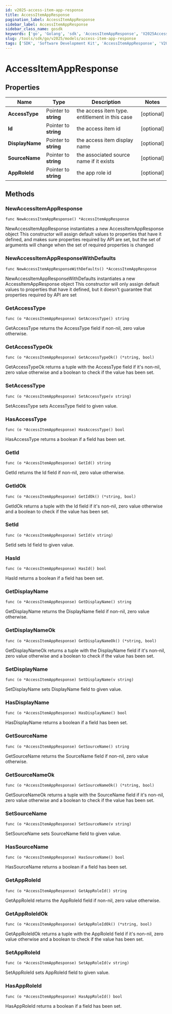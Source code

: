 ```yaml
---
id: v2025-access-item-app-response
title: AccessItemAppResponse
pagination_label: AccessItemAppResponse
sidebar_label: AccessItemAppResponse
sidebar_class_name: gosdk
keywords: ['go', 'Golang', 'sdk', 'AccessItemAppResponse', 'V2025AccessItemAppResponse'] 
slug: /tools/sdk/go/v2025/models/access-item-app-response
tags: ['SDK', 'Software Development Kit', 'AccessItemAppResponse', 'V2025AccessItemAppResponse']
---
```


# AccessItemAppResponse

## Properties

Name | Type | Description | Notes
------------ | ------------- | ------------- | -------------
**AccessType** | Pointer to **string** | the access item type. entitlement in this case | [optional] 
**Id** | Pointer to **string** | the access item id | [optional] 
**DisplayName** | Pointer to **string** | the access item display name | [optional] 
**SourceName** | Pointer to **string** | the associated source name if it exists | [optional] 
**AppRoleId** | Pointer to **string** | the app role id | [optional] 

## Methods

### NewAccessItemAppResponse

`func NewAccessItemAppResponse() *AccessItemAppResponse`

NewAccessItemAppResponse instantiates a new AccessItemAppResponse object
This constructor will assign default values to properties that have it defined,
and makes sure properties required by API are set, but the set of arguments
will change when the set of required properties is changed

### NewAccessItemAppResponseWithDefaults

`func NewAccessItemAppResponseWithDefaults() *AccessItemAppResponse`

NewAccessItemAppResponseWithDefaults instantiates a new AccessItemAppResponse object
This constructor will only assign default values to properties that have it defined,
but it doesn't guarantee that properties required by API are set

### GetAccessType

`func (o *AccessItemAppResponse) GetAccessType() string`

GetAccessType returns the AccessType field if non-nil, zero value otherwise.

### GetAccessTypeOk

`func (o *AccessItemAppResponse) GetAccessTypeOk() (*string, bool)`

GetAccessTypeOk returns a tuple with the AccessType field if it's non-nil, zero value otherwise
and a boolean to check if the value has been set.

### SetAccessType

`func (o *AccessItemAppResponse) SetAccessType(v string)`

SetAccessType sets AccessType field to given value.

### HasAccessType

`func (o *AccessItemAppResponse) HasAccessType() bool`

HasAccessType returns a boolean if a field has been set.

### GetId

`func (o *AccessItemAppResponse) GetId() string`

GetId returns the Id field if non-nil, zero value otherwise.

### GetIdOk

`func (o *AccessItemAppResponse) GetIdOk() (*string, bool)`

GetIdOk returns a tuple with the Id field if it's non-nil, zero value otherwise
and a boolean to check if the value has been set.

### SetId

`func (o *AccessItemAppResponse) SetId(v string)`

SetId sets Id field to given value.

### HasId

`func (o *AccessItemAppResponse) HasId() bool`

HasId returns a boolean if a field has been set.

### GetDisplayName

`func (o *AccessItemAppResponse) GetDisplayName() string`

GetDisplayName returns the DisplayName field if non-nil, zero value otherwise.

### GetDisplayNameOk

`func (o *AccessItemAppResponse) GetDisplayNameOk() (*string, bool)`

GetDisplayNameOk returns a tuple with the DisplayName field if it's non-nil, zero value otherwise
and a boolean to check if the value has been set.

### SetDisplayName

`func (o *AccessItemAppResponse) SetDisplayName(v string)`

SetDisplayName sets DisplayName field to given value.

### HasDisplayName

`func (o *AccessItemAppResponse) HasDisplayName() bool`

HasDisplayName returns a boolean if a field has been set.

### GetSourceName

`func (o *AccessItemAppResponse) GetSourceName() string`

GetSourceName returns the SourceName field if non-nil, zero value otherwise.

### GetSourceNameOk

`func (o *AccessItemAppResponse) GetSourceNameOk() (*string, bool)`

GetSourceNameOk returns a tuple with the SourceName field if it's non-nil, zero value otherwise
and a boolean to check if the value has been set.

### SetSourceName

`func (o *AccessItemAppResponse) SetSourceName(v string)`

SetSourceName sets SourceName field to given value.

### HasSourceName

`func (o *AccessItemAppResponse) HasSourceName() bool`

HasSourceName returns a boolean if a field has been set.

### GetAppRoleId

`func (o *AccessItemAppResponse) GetAppRoleId() string`

GetAppRoleId returns the AppRoleId field if non-nil, zero value otherwise.

### GetAppRoleIdOk

`func (o *AccessItemAppResponse) GetAppRoleIdOk() (*string, bool)`

GetAppRoleIdOk returns a tuple with the AppRoleId field if it's non-nil, zero value otherwise
and a boolean to check if the value has been set.

### SetAppRoleId

`func (o *AccessItemAppResponse) SetAppRoleId(v string)`

SetAppRoleId sets AppRoleId field to given value.

### HasAppRoleId

`func (o *AccessItemAppResponse) HasAppRoleId() bool`

HasAppRoleId returns a boolean if a field has been set.


